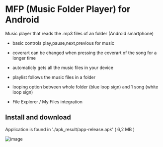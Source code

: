 # MFP (Music Folder Player) for Android

Music player that reads the .mp3 files of an folder (Android smartphone)

- basic controls play,pause,next,previous for music
- coverart can be changed when pressing the coverart of the song for a longer time
- automaticly gets all the music files in your device

- playlist follows the music files in a folder
- looping option between whole folder (blue loop sign) and 1 song (white loop sign)

- File Explorer / My Files integration


## Install and download

Application is found in './apk_result/app-release.apk' ( 6,2 MB )

![image](https://github.com/user-attachments/assets/e288812a-ecbe-416d-ac1e-367d5182ef66)
